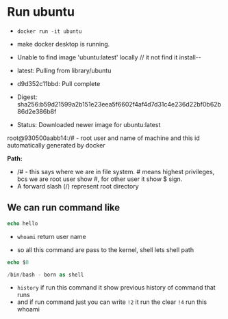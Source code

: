# Run ubuntu

- `docker run -it ubuntu`
- make docker desktop is running.

- Unable to find image 'ubuntu:latest' locally // it not find it install--
- latest: Pulling from library/ubuntu
- d9d352c11bbd: Pull complete
- Digest: sha256:b59d21599a2b151e23eea5f6602f4af4d7d31c4e236d22bf0b62b86d2e386b8f
- Status: Downloaded newer image for ubuntu:latest

root@930500aabb14:/# - root user and name of machine and this id automatically generated by docker

**Path:**

- /# - this says where we are in file system. # means highest privileges, bcs we are root user show #, for other user it show $ sign.
- A forward slash (/) represent root directory

## We can run command like

```php
echo hello
```

- `whoami` return user name

- so all this command are pass to the kernel, shell lets shell path

```php
echo $0

/bin/bash - born as shell
```

- `history` if run this command it show previous history of command that runs
- and if run command just you can write `!2` it run the clear `!4` run this whoami
